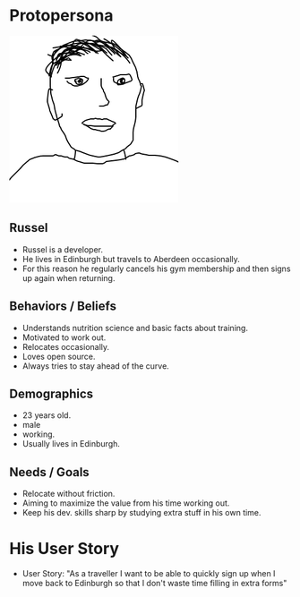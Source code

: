 # Protopersona

![](russel.png)

## Russel

* Russel is a developer.
* He lives in Edinburgh but travels to Aberdeen occasionally.
* For this reason he regularly cancels his gym membership and then signs up again when returning.

## Behaviors / Beliefs

* Understands nutrition science and basic facts about training.
* Motivated to work out.
* Relocates occasionally.
* Loves open source.
* Always tries to stay ahead of the curve.

## Demographics

* 23 years old.
* male
* working.
* Usually lives in Edinburgh.

## Needs / Goals

* Relocate without friction.
* Aiming to maximize the value from his time working out.
* Keep his dev. skills sharp by studying extra stuff in his own time.

# His User Story

* User Story: "As a traveller I want to be able to quickly sign up when I move back to Edinburgh so that I don't waste time filling in extra forms"
